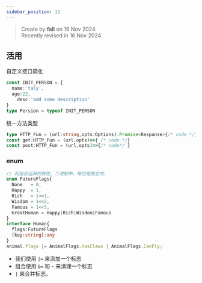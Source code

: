 ```yaml
---
sidebar_position: 12
---
```


> Create by **fall** on 16 Nov 2024<br/>
> Recently revised in 16 Nov 2024



## 活用

自定义接口简化

```ts
const INIT_PERSON = {
  name:'taly',
  age:22,
	desc:'add some description'
}
type Persion = typeof INIT_PERSON
```

统一方法类型

```ts
type HTTP_Fun = (url:string,opts:Options):Promise<Response>{/* code */}
const get:HTTP_Fun = (url,opts)=>{ /* code */}
const post:HTTP_Fun = (url,opts)=>{/* code*/ }
```

### enum

```ts
// 利用位运算的特性，二进制中，每位是独立的，
enum FutureFlags{
  None   = 0,
  Happy  = 1,
  Rich   = 1<<1,
  Wisdom = 1<<2,
  Famous = 1<<3,
  GreatHuman = Happy|Rich|Wisdom|Famous
}
interface Human{
  flags:FutureFlags
  [key:string]:any
}
animal.flags |= AnimalFlags.HasClaws | AnimalFlags.CanFly;
```

- 我们使用 `|=` 来添加一个标志
- 组合使用 `&=` 和 `~` 来清理一个标志
- `|` 来合并标志。
